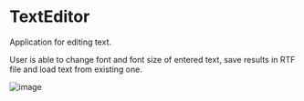 # TextEditor

Application for editing text.

User is able to change font and font size of entered text, save results in RTF file and load text from existing one.

![image](https://user-images.githubusercontent.com/5670439/49700605-b0fb2180-fbe9-11e8-8e9a-ba3442e40210.png)

